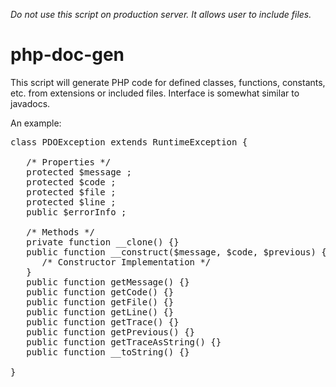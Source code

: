*Do not use this script on production server. It allows user to include files.*

php-doc-gen
===========

This script will generate PHP code for defined classes, functions, constants, etc. from extensions or included files. Interface is somewhat similar to javadocs.

An example:

<pre>class PDOException extends RuntimeException {

   /* Properties */ 
   protected $message ;
   protected $code ;
   protected $file ;
   protected $line ;
   public $errorInfo ;

   /* Methods */ 
   private function __clone() {}
   public function __construct($message, $code, $previous) {
      /* Constructor Implementation */ 
   }
   public function getMessage() {}
   public function getCode() {}
   public function getFile() {}
   public function getLine() {}
   public function getTrace() {}
   public function getPrevious() {}
   public function getTraceAsString() {}
   public function __toString() {}

}</pre>
